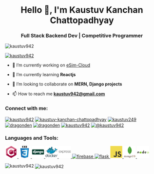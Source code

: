 <h1 align="center">Hello 👋, I'm Kaustuv Kanchan Chattopadhyay</h1>
<h3 align="center">Full Stack Backend Dev | Competitive Programmer</h3>

<p align="left"> <img src="https://komarev.com/ghpvc/?username=kaustuv942&label=Profile%20views&color=0e75b6&style=flat" alt="kaustuv942" /> </p>

<p align="left"> <a href="https://github.com/ryo-ma/github-profile-trophy"><img src="https://github-profile-trophy.vercel.app/?username=kaustuv942" alt="kaustuv942" /></a> </p>

- 🔭 I’m currently working on [eSim-Cloud](https://github.com/frg-fossee/eSim-Cloud)

- 🌱 I’m currently learning **Reactjs**

- 👯 I’m looking to collaborate on **MERN, Django projects**

- 📫 How to reach me **kaustuv942@gmail.com**

<h3 align="left">Connect with me:</h3>
<p align="left">
<a href="https://dev.to/kaustuv942" target="blank"><img align="center" src="https://cdn.jsdelivr.net/npm/simple-icons@3.0.1/icons/dev-dot-to.svg" alt="kaustuv942" height="30" width="40" /></a>
<a href="https://linkedin.com/in/kaustuv-kanchan-chattopadhyay" target="blank"><img align="center" src="https://raw.githubusercontent.com/rahuldkjain/github-profile-readme-generator/master/src/images/icons/Social/linked-in-alt.svg" alt="kaustuv-kanchan-chattopadhyay" height="30" width="40" /></a>
<a href="https://fb.com/kaustuv249" target="blank"><img align="center" src="https://raw.githubusercontent.com/rahuldkjain/github-profile-readme-generator/master/src/images/icons/Social/facebook.svg" alt="kaustuv249" height="30" width="40" /></a>
<a href="https://www.hackerrank.com/dragonden" target="blank"><img align="center" src="https://raw.githubusercontent.com/rahuldkjain/github-profile-readme-generator/master/src/images/icons/Social/hackerrank.svg" alt="dragonden" height="30" width="40" /></a>
<a href="https://codeforces.com/profile/dragonden" target="blank"><img align="center" src="https://cdn.jsdelivr.net/npm/simple-icons@3.0.1/icons/codeforces.svg" alt="dragonden" height="30" width="40" /></a>
<a href="https://www.leetcode.com/kaustuv942" target="blank"><img align="center" src="https://raw.githubusercontent.com/rahuldkjain/github-profile-readme-generator/master/src/images/icons/Social/leet-code.svg" alt="kaustuv942" height="30" width="40" /></a>
<a href="https://www.hackerearth.com/@kaustuv942" target="blank"><img align="center" src="https://raw.githubusercontent.com/rahuldkjain/github-profile-readme-generator/master/src/images/icons/Social/hackerearth.svg" alt="@kaustuv942" height="30" width="40" /></a>
</p>

<h3 align="left">Languages and Tools:</h3>
<p align="left">   <a href="https://www.w3schools.com/cpp/" target="_blank"> <img src="https://raw.githubusercontent.com/devicons/devicon/master/icons/cplusplus/cplusplus-original.svg" alt="cplusplus" width="40" height="40"/> </a> <a href="https://www.w3schools.com/css/" target="_blank"> <img src="https://raw.githubusercontent.com/devicons/devicon/master/icons/css3/css3-original-wordmark.svg" alt="css3" width="40" height="40"/> </a> <a href="https://www.djangoproject.com/" target="_blank"> <img src="https://raw.githubusercontent.com/devicons/devicon/master/icons/django/django-original.svg" alt="django" width="40" height="40"/> </a> <a href="https://www.docker.com/" target="_blank"> <img src="https://raw.githubusercontent.com/devicons/devicon/master/icons/docker/docker-original-wordmark.svg" alt="docker" width="40" height="40"/> </a> <a href="https://expressjs.com" target="_blank"> <img src="https://raw.githubusercontent.com/devicons/devicon/master/icons/express/express-original-wordmark.svg" alt="express" width="40" height="40"/> </a> <a href="https://firebase.google.com/" target="_blank"> <img src="https://www.vectorlogo.zone/logos/firebase/firebase-icon.svg" alt="firebase" width="40" height="40"/> </a> <a href="https://flask.palletsprojects.com/" target="_blank"> <img src="https://www.vectorlogo.zone/logos/pocoo_flask/pocoo_flask-icon.svg" alt="flask" width="40" height="40"/> </a> <a href="https://cloud.google.com" target="_blank"> <img src="https://raw.githubusercontent.com/devicons/devicon/master/icons/javascript/javascript-original.svg" alt="javascript" width="40" height="40"/> </a>  <a href="https://www.mongodb.com/" target="_blank"> <img src="https://raw.githubusercontent.com/devicons/devicon/master/icons/mongodb/mongodb-original-wordmark.svg" alt="mongodb" width="40" height="40"/> </a> <a href="https://nodejs.org" target="_blank"> <img src="https://raw.githubusercontent.com/devicons/devicon/master/icons/nodejs/nodejs-original-wordmark.svg" alt="nodejs" width="40" height="40"/> </a>  </p>

<p><img align="left" src="https://github-readme-stats.vercel.app/api/top-langs?username=kaustuv942&show_icons=true&locale=en&layout=compact" alt="kaustuv942" /></p>

<p>&nbsp;<img align="center" src="https://github-readme-stats.vercel.app/api?username=kaustuv942&show_icons=true&locale=en" alt="kaustuv942" /></p>
